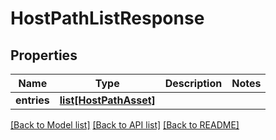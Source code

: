 # HostPathListResponse

## Properties
Name | Type | Description | Notes
------------ | ------------- | ------------- | -------------
**entries** | [**list[HostPathAsset]**](HostPathAsset.md) |  | 

[[Back to Model list]](../README.md#documentation-for-models) [[Back to API list]](../README.md#documentation-for-api-endpoints) [[Back to README]](../README.md)

